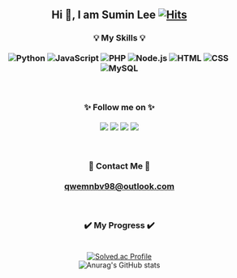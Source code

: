 <div align="center">   

## Hi 👋, I am Sumin Lee [![Hits](https://hits.seeyoufarm.com/api/count/incr/badge.svg?url=https%3A%2F%2Fgithub.com%2FSuminig&count_bg=%2340F2CE&title_bg=%23555555&icon=&icon_color=%23CCC5C5&title=hits&edge_flat=false)](https://hits.seeyoufarm.com)
</div>
<div align="center">   
  
### :bulb: My Skills :bulb:<br><br><img alt="Python" src ="https://img.shields.io/badge/Python-3776AB.svg?&style=flat-square&logo=Python&logoColor=white"/>&nbsp;<img alt="JavaScript" src ="https://img.shields.io/badge/JavaScript-F7DF1E.svg?&style=flat-square&logo=JavaScript&logoColor=black"/>&nbsp;<img alt="PHP" src ="https://img.shields.io/badge/PHP-777BB4.svg?&style=flat-square&logo=PHP&logoColor=white"/>&nbsp;<img alt="Node.js" src ="https://img.shields.io/badge/Node.js-339933.svg?&style=flat-square&logo=Node.js&logoColor=white"/>&nbsp;<img alt="HTML" src ="https://img.shields.io/badge/HTML-E34F26.svg?&style=flat-square&logo=HTML5&logoColor=white"/>&nbsp;<img alt="CSS" src ="https://img.shields.io/badge/CSS-1572B6.svg?&style=flat-square&logo=CSS3&logoColor=white"/>&nbsp;<img alt="MySQL" src ="https://img.shields.io/badge/MySQL-4479A1.svg?&style=flat-square&logo=MySQL&logoColor=white"/>
</div>    

<br>

<div align="center">   
  
### :sparkles: Follow me on :sparkles:<br><br><a href="https://www.linkedin.com/in/sumin-lee-8bb3961b9/" target="_blank"><img src="https://img.shields.io/badge/LinkedIn-0077B5?style=flat-square&logo=linkedin&logoColor=white"/></a>&nbsp;<a href="https://suminig.tistory.com/" target="_blank"><img src="https://img.shields.io/badge/Tistory-FF5722?style=flat-square&&logoColor=white"/></a>&nbsp;<a href="https://github.com/Suminig" target="_blank"><img src="https://img.shields.io/badge/GitHub-100000?style=flat-square&logo=github&logoColor=white"/></a>&nbsp;<a href="https://www.instagram.com/sumi9n7/" target="_blank"><img src="https://img.shields.io/badge/Instagram-E4405F?style=flat-square&logo=instagram&logoColor=white"/></a>
</div>

<br>

<div align="center">   
  
### :e-mail: Contact Me :e-mail:<br><br>[qwemnbv98@outlook.com](mailto:qwemnbv98@outlook.com)
</div>

<br>

<div align="center">   
  
### :heavy_check_mark: My Progress :heavy_check_mark:<br><br>
[![Solved.ac Profile](http://mazassumnida.wtf/api/v2/generate_badge?boj=suminig)](https://solved.ac/suminig)<br>
![Anurag's GitHub stats](https://github-readme-stats.vercel.app/api?username=Suminig&show_icons=true&theme=radical)

</div>
